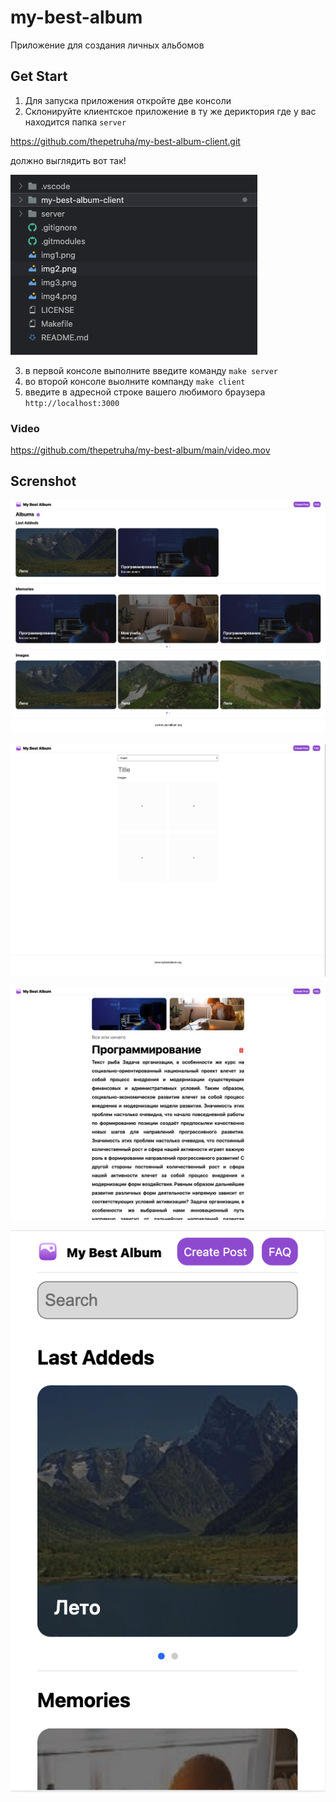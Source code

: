 # my-best-album
Приложение для создания личных альбомов

## Get Start 
1. Для запуска приложения откройте две консоли
2. Склонируйте клиентское приложение в ту же дериктория где у вас находится папка ```server```

https://github.com/thepetruha/my-best-album-client.git

должно выглядить вот так!

![alt text](https://github.com/thepetruha/my-best-album/blob/main/img11.png?raw=true)


3. в первой консоле выполните введите команду ```make server```
3. во второй консоле выолните компанду ```make client```
4. введите в адресной строке вашего любимого браузера ```http://localhost:3000```

### Video
https://github.com/thepetruha/my-best-album/main/video.mov

## Screnshot
![alt text](https://github.com/thepetruha/my-best-album/blob/main/img3.png?raw=true)

![alt text](https://github.com/thepetruha/my-best-album/blob/main/img1.png?raw=true)

![alt text](https://github.com/thepetruha/my-best-album/blob/main/img2.png?raw=true)

![alt text](https://github.com/thepetruha/my-best-album/blob/main/img4.png?raw=true)
